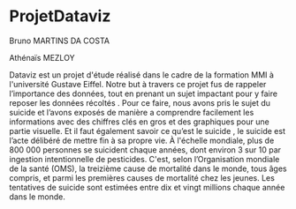 # ProjetDataviz

Bruno MARTINS DA COSTA

Athénaïs MEZLOY

Dataviz est un projet d'étude réalisé dans le cadre de la formation MMI à l'université Gustave Eiffel. Notre but à travers ce projet fus de rappeler l’importance des données, tout en prenant un sujet impactant pour y faire reposer les données récoltés . Pour ce faire, nous avons pris le sujet du suicide et l’avons exposés de manière a comprendre facilement les informations avec des chiffres clés en gros et des graphiques pour une partie visuelle.
Et il faut également savoir ce qu’est le suicide , le suicide est l’acte délibéré de mettre fin à sa propre vie. À l'échelle mondiale, plus de 800 000 personnes se suicident chaque années, dont environ 3 sur 10 par ingestion intentionnelle de pesticides. C'est, selon l’Organisation mondiale de la santé (OMS), la treizième cause de mortalité  dans le monde, tous âges compris, et parmi les premières causes de mortalité chez les jeunes. Les tentatives de suicide sont estimées entre dix et vingt millions chaque année dans le monde.
